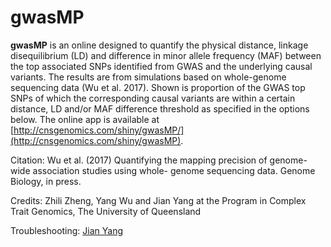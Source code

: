 # gwasMP
**gwasMP** is an online designed to quantify the physical distance, linkage disequilibrium (LD) and difference in minor allele frequency (MAF) between the top associated SNPs identified from GWAS and the underlying causal variants. The results are from simulations based on whole-genome sequencing data (Wu et al. 2017). Shown is proportion of the GWAS top SNPs of which the corresponding causal variants are within a certain distance, LD and/or MAF difference threshold as specified in the options below. The online app is available at [http://cnsgenomics.com/shiny/gwasMP/](http://cnsgenomics.com/shiny/gwasMP).

Citation: Wu et al. (2017) Quantifying the mapping precision of genome-wide association studies using whole- genome sequencing data. Genome Biology, in press.

Credits: Zhili Zheng, Yang Wu and Jian Yang at the Program in Complex Trait Genomics, The University of Queensland

Troubleshooting: [Jian Yang](jian.yang@uq.edu.au)
